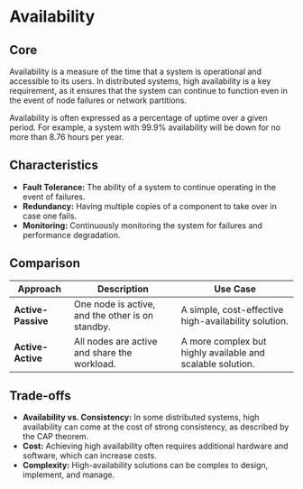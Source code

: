 # Availability

## Core

Availability is a measure of the time that a system is operational and accessible to its users. In distributed systems, high availability is a key requirement, as it ensures that the system can continue to function even in the event of node failures or network partitions.

Availability is often expressed as a percentage of uptime over a given period. For example, a system with 99.9% availability will be down for no more than 8.76 hours per year.

## Characteristics

-   **Fault Tolerance:** The ability of a system to continue operating in the event of failures.
-   **Redundancy:** Having multiple copies of a component to take over in case one fails.
-   **Monitoring:** Continuously monitoring the system for failures and performance degradation.

## Comparison

| Approach             | Description                                          | Use Case                                           |
| -------------------- | ---------------------------------------------------- | -------------------------------------------------- |
| **Active-Passive**   | One node is active, and the other is on standby.     | A simple, cost-effective high-availability solution. |
| **Active-Active**    | All nodes are active and share the workload.         | A more complex but highly available and scalable solution. |

## Trade-offs

*   **Availability vs. Consistency:** In some distributed systems, high availability can come at the cost of strong consistency, as described by the CAP theorem.
*   **Cost:** Achieving high availability often requires additional hardware and software, which can increase costs.
*   **Complexity:** High-availability solutions can be complex to design, implement, and manage.
